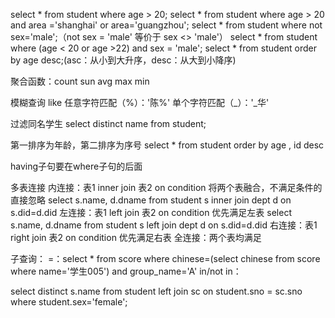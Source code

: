 select * from student where age > 20;
select * from student where age > 20 and area ='shanghai' or area='guangzhou';
select * from student where not sex='male';（not sex = 'male' 等价于 sex <> 'male'）
select * from student where (age < 20 or age >22) and sex = 'male';
select * from student order by age desc;(asc：从小到大升序，desc：从大到小降序)



聚合函数：count sun avg max min

模糊查询 like
    任意字符匹配（%）：'陈%'
    单个字符匹配（_）：'_华'


过滤同名学生
select distinct name from student;

第一排序为年龄，第二排序为序号
select * from student order by age , id desc

having子句要在where子句的后面


多表连接
    内连接：表1 inner join 表2 on condition 将两个表融合，不满足条件的直接忽略
        select s.name, d.dname from student s inner join dept d on s.did=d.did
    左连接：表1 left join 表2 on condition   优先满足左表
        select s.name, d.dname from student s left join dept d on s.did=d.did
    右连接：表1 right join 表2 on condition   优先满足右表
    全连接：两个表均满足

子查询：
    =：select * from score where chinese=(select chinese from score where name='学生005') and group_name='A'
    in/not in：



select distinct s.name from student left join sc on student.sno = sc.sno where student.sex='female';
